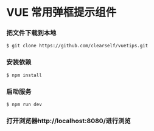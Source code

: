 # VUE 常用弹框提示组件
### 把文件下载到本地
```bush
$ git clone https://github.com/clearself/vuetips.git
```
### 安装依赖
```bush
$ npm install
```
### 启动服务
```bush
$ npm run dev
```
### 打开浏览器http://localhost:8080/进行浏览
